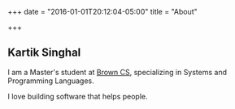 +++
date = "2016-01-01T20:12:04-05:00"
title = "About"

+++

## Kartik Singhal

I am a Master's student at [Brown CS](https://cs.brown.edu), specializing in Systems and Programming Languages.

I love building software that helps people.
